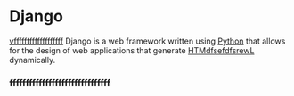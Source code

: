 # Django
[vfffffffffffffffffff](/wiki/HTML) 
Django is a web framework written using [Python](/wiki/Python) that allows for the design of web applications that generate [HTMdfsefdfsrewL](/wiki/HTML) dynamically.

### fffffffffffffffffffffffffffffff